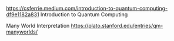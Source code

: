 https://csferrie.medium.com/introduction-to-quantum-computing-df9e1182a831
Introduction to Quantum Computing


Many World Interpretation 
https://plato.stanford.edu/entries/qm-manyworlds/
